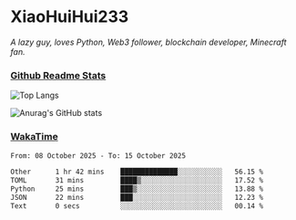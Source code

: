 # XiaoHuiHui233

*A lazy guy, loves Python, Web3 follower, blockchain developer, Minecraft fan.*

### [Github Readme Stats](https://github.com/anuraghazra/github-readme-stats)

![Top Langs](https://github-readme-stats.vercel.app/api/top-langs/?username=XiaoHuiHui233&layout=compact&theme=github_dark)

![Anurag's GitHub stats](https://github-readme-stats.vercel.app/api?username=XiaoHuiHui233&show_icons=true&theme=github_dark)

### [WakaTime](https://wakatime.com)

<!--START_SECTION:waka-->

```txt
From: 08 October 2025 - To: 15 October 2025

Other      1 hr 42 mins    ██████████████░░░░░░░░░░░   56.15 %
TOML       31 mins         ████▒░░░░░░░░░░░░░░░░░░░░   17.52 %
Python     25 mins         ███▒░░░░░░░░░░░░░░░░░░░░░   13.88 %
JSON       22 mins         ███░░░░░░░░░░░░░░░░░░░░░░   12.23 %
Text       0 secs          ░░░░░░░░░░░░░░░░░░░░░░░░░   00.14 %
```

<!--END_SECTION:waka-->
